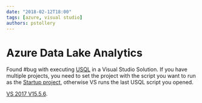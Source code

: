 ```yaml
---
date: "2018-02-12T18:00"
tags: [azure, visual studio]
authors: pstollery
---
```

# Azure Data Lake Analytics
<!-- truncate -->

Found #bug with executing [USQL](https://msdn.microsoft.com/en-us/azure/data-lake-analytics/u-sql/u-sql-language-reference) in a Visual Studio Solution. If you have multiple projects, you need to set the project with the script you want to run as the [Startup project](https://msdn.microsoft.com/en-us/library/a1awth7y.aspx), otherwise VS runs the last USQL script you opened.

[VS 2017 V15.5.6](https://aka.ms/upgradevs2017).